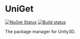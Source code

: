 # UniGet

[![NuGet Status](http://img.shields.io/nuget/v/UniGet.svg?style=flat)](https://www.nuget.org/packages/UniGet/)
[![Build status](https://ci.appveyor.com/api/projects/status/r6ejl1ykf4pjohcg?svg=true)](https://ci.appveyor.com/project/veblush/uniget)

The package manager for Unity3D.
